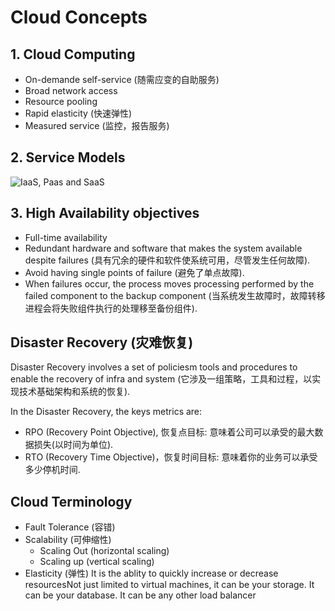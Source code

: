 # Cloud Concepts

## 1. Cloud Computing
- On-demande self-service (随需应变的自助服务)
- Broad network access
- Resource pooling
- Rapid elasticity (快速弹性)
- Measured service (监控，报告服务)

## 2. Service Models
![IaaS, Paas and SaaS](https://imgur.com/lpDPe5k.png)

## 3. High Availability  objectives

- Full-time availability
- Redundant hardware and software that makes the system available despite failures (具有冗余的硬件和软件使系统可用，尽管发生任何故障).
- Avoid having single points of failure (避免了单点故障).
- When failures occur, the process moves processing performed by the failed component to the backup component  (当系统发生故障时，故障转移进程会将失败组件执行的处理移至备份组件).

## Disaster Recovery (灾难恢复)
Disaster Recovery involves a set of policiesm tools and procedures to enable the recovery of infra and system (它涉及一组策略，工具和过程，以实现技术基础架构和系统的恢复).

In the Disaster Recovery, the keys metrics are:

-   RPO (Recovery Point Objective), 恢复点目标: 意味着公司可以承受的最大数据损失(以时间为单位).
-   RTO (Recovery Time Objective)，恢复时间目标: 意味着你的业务可以承受多少停机时间.

## Cloud Terminology
- Fault Tolerance (容错)
- Scalability (可伸缩性)
	- Scaling Out (horizontal scaling)
	- Scaling up (vertical scaling)
- Elasticity (弹性)
It is the ablity to quickly increase or decrease resourcesNot just limited to virtual machines, it can be your storage. It can be your database. It can be any other load balancer
<!--stackedit_data:
eyJoaXN0b3J5IjpbLTE4MjcwMTc5NTksLTExMjY0NzU3NjAsLT
EzNzQyMzY4MDRdfQ==
-->